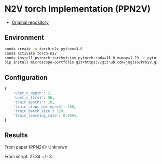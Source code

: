 # N2V torch Implementation (PPN2V)

- [Original repository](https://github.com/juglab/PPN2V)


## Environment

```bash
conda create -n torch-n2v python=3.9
conda activate torch-n2v
conda install pytorch torchvision pytorch-cuda=11.8 numpy=1.20 -c pytorch -c nvidia
pip install microscope-portfolio git+https://github.com/juglab/PPN2V.git
```

## Configuration

```python
{   
    'unet_n_depth': 2,
    'unet_n_first': 96,
    'train_epochs': 10,
    'train_steps_per_epoch': 400,
    'train_batch_size': 128,
    'train_learning_rate': 0.0004,
}
```

## Results

From paper (PPN2V):
Unknown

From script:
27.34 +/- 3

